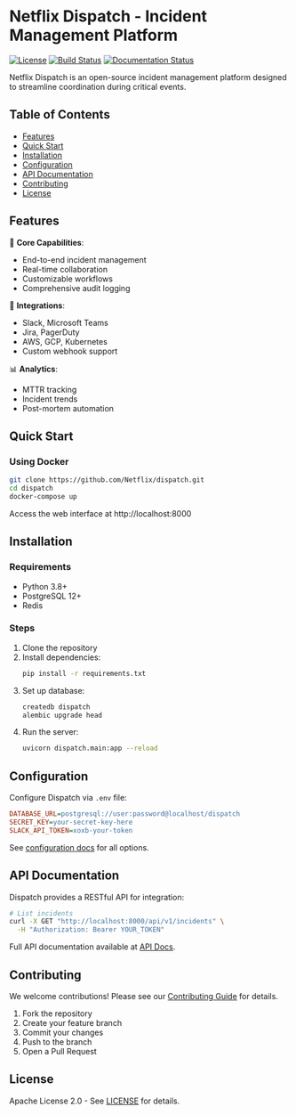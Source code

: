 # Netflix Dispatch - Incident Management Platform

[![License](https://img.shields.io/badge/License-Apache%202.0-blue.svg)](https://opensource.org/licenses/Apache-2.0)
[![Build Status](https://github.com/Netflix/dispatch/workflows/CI/badge.svg)](https://github.com/Netflix/dispatch/actions)
[![Documentation Status](https://readthedocs.org/projects/dispatch/badge/?version=latest)](https://netflix.github.io/dispatch/)

Netflix Dispatch is an open-source incident management platform designed to streamline coordination during critical events.

## Table of Contents
- [Features](#features)
- [Quick Start](#quick-start)
- [Installation](#installation)
- [Configuration](#configuration)
- [API Documentation](#api-documentation)
- [Contributing](#contributing)
- [License](#license)

## Features

🚀 **Core Capabilities**:
- End-to-end incident management
- Real-time collaboration
- Customizable workflows
- Comprehensive audit logging

🔌 **Integrations**:
- Slack, Microsoft Teams
- Jira, PagerDuty
- AWS, GCP, Kubernetes
- Custom webhook support

📊 **Analytics**:
- MTTR tracking
- Incident trends
- Post-mortem automation

## Quick Start

### Using Docker
```bash
git clone https://github.com/Netflix/dispatch.git
cd dispatch
docker-compose up
```

Access the web interface at http://localhost:8000

## Installation

### Requirements
- Python 3.8+
- PostgreSQL 12+
- Redis

### Steps
1. Clone the repository
2. Install dependencies:
   ```bash
   pip install -r requirements.txt
   ```
3. Set up database:
   ```bash
   createdb dispatch
   alembic upgrade head
   ```
4. Run the server:
   ```bash
   uvicorn dispatch.main:app --reload
   ```

## Configuration

Configure Dispatch via `.env` file:

```ini
DATABASE_URL=postgresql://user:password@localhost/dispatch
SECRET_KEY=your-secret-key-here
SLACK_API_TOKEN=xoxb-your-token
```

See [configuration docs](https://netflix.github.io/dispatch/configuration/) for all options.

## API Documentation

Dispatch provides a RESTful API for integration:

```bash
# List incidents
curl -X GET "http://localhost:8000/api/v1/incidents" \
  -H "Authorization: Bearer YOUR_TOKEN"
```

Full API documentation available at [API Docs](https://netflix.github.io/dispatch/api/).

## Contributing

We welcome contributions! Please see our [Contributing Guide](CONTRIBUTING.md) for details.

1. Fork the repository
2. Create your feature branch
3. Commit your changes
4. Push to the branch
5. Open a Pull Request

## License

Apache License 2.0 - See [LICENSE](LICENSE) for details.
